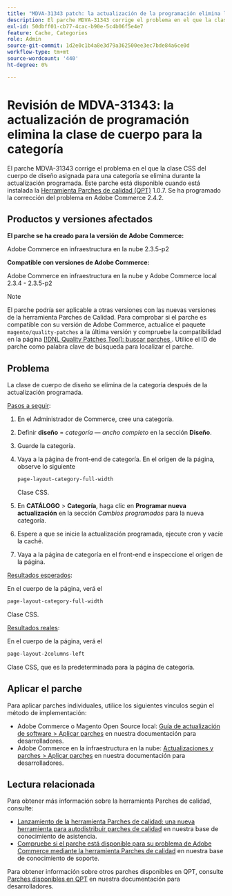 ```yaml
---
title: "MDVA-31343 patch: la actualización de la programación elimina la clase principal de la categoría"
description: El parche MDVA-31343 corrige el problema en el que la clase CSS del cuerpo de diseño asignada para una categoría se elimina durante la actualización programada. Este parche está disponible cuando está instalada la [Quality Patches Tool (QPT)](/help/announcements/adobe-commerce-announcements/magento-quality-patches-released-new-tool-to-self-serve-quality-patches.md) 1.0.7. Se ha programado la corrección del problema en Adobe Commerce 2.4.2.
exl-id: 50dbff01-cb77-4cac-b90e-5c4b06f5e4e7
feature: Cache, Categories
role: Admin
source-git-commit: 1d2e0c1b4a8e3d79a362500ee3ec7bde84a6ce0d
workflow-type: tm+mt
source-wordcount: '440'
ht-degree: 0%

---
```


# Revisión de MDVA-31343: la actualización de programación elimina la clase de cuerpo para la categoría

El parche MDVA-31343 corrige el problema en el que la clase CSS del cuerpo de diseño asignada para una categoría se elimina durante la actualización programada. Este parche está disponible cuando está instalada la [Herramienta Parches de calidad (QPT)](/help/announcements/adobe-commerce-announcements/magento-quality-patches-released-new-tool-to-self-serve-quality-patches.md) 1.0.7. Se ha programado la corrección del problema en Adobe Commerce 2.4.2.

## Productos y versiones afectados

**El parche se ha creado para la versión de Adobe Commerce:**

Adobe Commerce en infraestructura en la nube 2.3.5-p2

**Compatible con versiones de Adobe Commerce:**

Adobe Commerce en infraestructura en la nube y Adobe Commerce local 2.3.4 - 2.3.5-p2

>[!NOTE]
>
>El parche podría ser aplicable a otras versiones con las nuevas versiones de la herramienta Parches de Calidad. Para comprobar si el parche es compatible con su versión de Adobe Commerce, actualice el paquete `magento/quality-patches` a la última versión y compruebe la compatibilidad en la página [[!DNL Quality Patches Tool]: buscar parches ](https://devdocs.magento.com/quality-patches/tool.html#patch-grid). Utilice el ID de parche como palabra clave de búsqueda para localizar el parche.

## Problema

La clase de cuerpo de diseño se elimina de la categoría después de la actualización programada.

<u>Pasos a seguir</u>:

1. En el Administrador de Commerce, cree una categoría.
1. Definir **diseño** = *categoría — ancho completo* en la sección **Diseño**.
1. Guarde la categoría.
1. Vaya a la página de front-end de categoría. En el origen de la página, observe lo siguiente

   ```css
   page-layout-category-full-width
   ```

   Clase CSS.
1. En **CATÁLOGO** > **Categoría**, haga clic en **Programar nueva actualización** en la sección *Cambios programados* para la nueva categoría.
1. Espere a que se inicie la actualización programada, ejecute cron y vacíe la caché.
1. Vaya a la página de categoría en el front-end e inspeccione el origen de la página.

<u>Resultados esperados</u>:

En el cuerpo de la página, verá el

```css
page-layout-category-full-width
```

Clase CSS.

<u>Resultados reales</u>:

En el cuerpo de la página, verá el

```css
page-layout-2columns-left
```

Clase CSS, que es la predeterminada para la página de categoría.

## Aplicar el parche

Para aplicar parches individuales, utilice los siguientes vínculos según el método de implementación:

* Adobe Commerce o Magento Open Source local: [Guía de actualización de software > Aplicar parches](https://devdocs.magento.com/guides/v2.4/comp-mgr/patching/mqp.html) en nuestra documentación para desarrolladores.
* Adobe Commerce en la infraestructura en la nube: [Actualizaciones y parches > Aplicar parches](https://devdocs.magento.com/cloud/project/project-patch.html) en nuestra documentación para desarrolladores.

## Lectura relacionada

Para obtener más información sobre la herramienta Parches de calidad, consulte:

* [Lanzamiento de la herramienta Parches de calidad: una nueva herramienta para autodistribuir parches de calidad](/help/announcements/adobe-commerce-announcements/magento-quality-patches-released-new-tool-to-self-serve-quality-patches.md) en nuestra base de conocimiento de asistencia.
* [Compruebe si el parche está disponible para su problema de Adobe Commerce mediante la herramienta Parches de calidad](/help/support-tools/patches-available-in-qpt-tool/check-patch-for-magento-issue-with-magento-quality-patches.md) en nuestra base de conocimiento de soporte.

Para obtener información sobre otros parches disponibles en QPT, consulte [Parches disponibles en QPT](https://devdocs.magento.com/quality-patches/tool.html#patch-grid) en nuestra documentación para desarrolladores.

